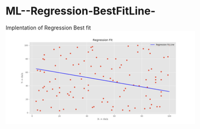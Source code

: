 # ML--Regression-BestFitLine-

Implentation of Regression Best fit
![alt tag](https://github.com/vshantam/ML--Regression-BestFitLine-/blob/master/Figure_1.png)
